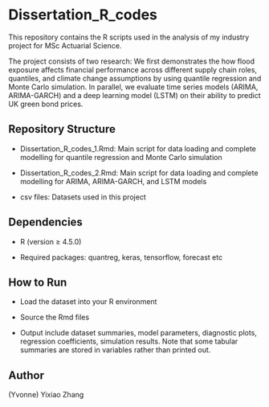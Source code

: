 
# Dissertation_R_codes 

This repository contains the R scripts used in the analysis of my industry project for MSc Actuarial Science. 

The project consists of two research: We first demonstrates the how flood exposure affects financial performance across different supply
chain roles, quantiles, and climate change assumptions by using quantile regression and
Monte Carlo simulation. In parallel, we evaluate time series models (ARIMA, ARIMA-GARCH) and a deep
learning model (LSTM) on their ability to predict UK green bond prices. 

## Repository Structure

- Dissertation_R_codes_1.Rmd: Main script for data loading and complete modelling for quantile regression and Monte Carlo simulation

- Dissertation_R_codes_2.Rmd: Main script for data loading and complete modelling for ARIMA, ARIMA-GARCH, and LSTM models

- csv files: Datasets used in this project 

## Dependencies

- R (version ≥ 4.5.0)

- Required packages: quantreg, keras, tensorflow, forecast etc

## How to Run

- Load the dataset into your R environment

- Source the Rmd files

- Output include dataset summaries, model parameters, diagnostic plots, regression coefficients, simulation results. 
   Note that some tabular summaries are stored in variables rather than printed out.

## Author

(Yvonne) Yixiao Zhang